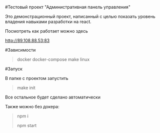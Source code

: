 #Тестовый проект "Административная панель управления"

Это демонстрационный проект, написанный с целью показать уровень
владения навыками разработки на react.

Посмотреть как работает можно здесь

http://89.108.88.53:83

#Зависимости
>docker docker-compose make linux

#Запуск

В папке с проектом запустить

>make init

Все остальное будет сделано автоматически

Также можно без докера:

> npm i
>
> npm start

